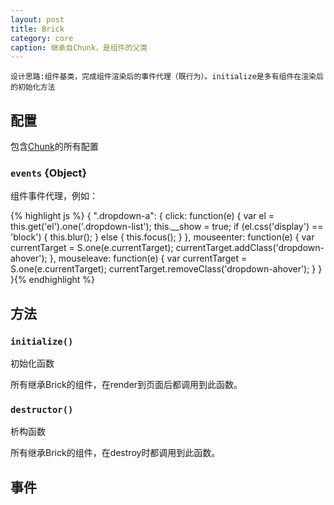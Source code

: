 ```yaml
---
layout: post
title: Brick
category: core
caption: 继承自Chunk，是组件的父类
---
```



    设计思路:组件基类，完成组件渲染后的事件代理（既行为）。initialize是多有组件在渲染后的初始化方法

## 配置

包含[Chunk](/etaoux/brix/tree/master/docs/chunk.md)的所有配置

### `events` {Object}

组件事件代理，例如：

{% highlight js %}
{
    ".dropdown-a": {
        click: function(e) {
            var el = this.get('el').one('.dropdown-list');
            this.__show = true;
            if (el.css('display') == 'block') {
                this.blur();
            } else {
                this.focus();
            }
        },
        mouseenter: function(e) {
            var currentTarget = S.one(e.currentTarget);
            currentTarget.addClass('dropdown-ahover');
        },
        mouseleave: function(e) {
            var currentTarget = S.one(e.currentTarget);
            currentTarget.removeClass('dropdown-ahover');
        }
    }
}{% endhighlight %}

## 方法

### `initialize()`

初始化函数

所有继承Brick的组件，在render到页面后都调用到此函数。

### `destructor()`

析构函数

所有继承Brick的组件，在destroy时都调用到此函数。

## 事件






